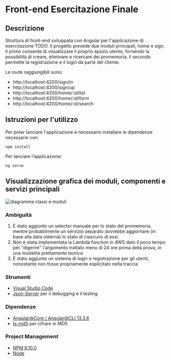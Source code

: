 # Front-end Esercitazione Finale

## Descrizione
Struttura di front-end sviluppata con Angular per l'applicazione di esercitazione TODO.
Il progetto prevede due moduli principali, home e sign. Il primo consente di visualizzare il proprio spazio utente, fornendo la possibilità di creare, eliminare e ricercare dei promemoria, il secondo permette la registrazione e il login da parte del cliente.

Le route raggiungibili sono:
- http://localhost:4200/sign/in
- http://localhost:4200/sign/up
- http://localhost:4200/home/:id/list
- http://localhost:4200/home/:id/form
- http://localhost:4200/home/:id/search

## Istruzioni per l'utilizzo
Per poter lanciare l'applicazione è necessario installare le dipendenze necessarie con:

```npm install```

Per lanciare l'applicazione:

```ng serve```
## Visualizzazione grafica dei moduli, componenti e servizi principali
![diagramma classi e moduli](https://i.imgur.com/LmBD8EZ.png)

### Ambiguità
1. È stato aggiunto un selector manuale per lo stato del promemoria, mentre probabilmente un servizio separato dovrebbe aggiornare (in base alla data odierna) lo stato di ciascuno di essi.
2. Non è stata implementata la Lambda function in AWS dato il poco tempo per "digerire" l'argomento trattato meno di 24 ore prima della prova, in una modalità prettamente teorica
3. È stato aggiunto un sistema di login e registrazione per gli utenti, nonostante non fosse propriamente esplicitato nella traccia

### Strumenti
- [Visual Studio Code](https://code.visualstudio.com/)
- [Json-Server](https://github.com/typicode/json-server) per il debugging e il testing

### Dipendenze
- [Angular@Core / Angular@CLI 13.3.6](https://angular.io/cli)
- [ts-md5](https://www.npmjs.com/package/ts-md5) per cifrare in MD5

### Project Management
- [NPM 8.10.0](https://www.npmjs.com/)
- [Node](16.15.0)

